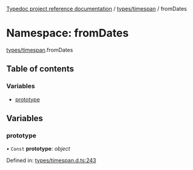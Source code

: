 [Typedoc project reference documentation](../README.md) / [types/timespan](types_timespan.md) / fromDates

# Namespace: fromDates

[types/timespan](types_timespan.md).fromDates

## Table of contents

### Variables

- [prototype](types_timespan.fromdates.md#prototype)

## Variables

### prototype

• `Const` **prototype**: *object*

Defined in: [types/timespan.d.ts:243](https://github.com/DocuWare/REST-Sample-TS/blob/6f07cff/src/types/timespan.d.ts#L243)
